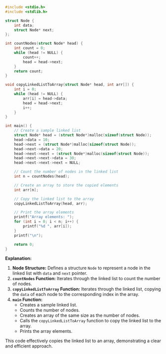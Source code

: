 
```c
#include <stdio.h>
#include <stdlib.h>

struct Node {
    int data;
    struct Node* next;
};

int countNodes(struct Node* head) {
    int count = 0;
    while (head != NULL) {
        count++;
        head = head->next;
    }
    return count;
}

void copyLinkedListToArray(struct Node* head, int arr[]) {
    int i = 0;
    while (head != NULL) {
        arr[i] = head->data;
        head = head->next;
        i++;
    }
}

int main() {
    // Create a sample linked list
    struct Node* head = (struct Node*)malloc(sizeof(struct Node));
    head->data = 10;
    head->next = (struct Node*)malloc(sizeof(struct Node));
    head->next->data = 20;
    head->next->next = (struct Node*)malloc(sizeof(struct Node));
    head->next->next->data = 30;
    head->next->next->next = NULL;

    // Count the number of nodes in the linked list
    int n = countNodes(head);

    // Create an array to store the copied elements
    int arr[n];

    // Copy the linked list to the array
    copyLinkedListToArray(head, arr);

    // Print the array elements
    printf("Array elements: ");
    for (int i = 0; i < n; i++) {
        printf("%d ", arr[i]);
    }
    printf("\n");

    return 0;
}
```

**Explanation:**

1. **Node Structure:** Defines a structure `Node` to represent a node in the linked list with `data` and `next` pointer.
2. **`countNodes` Function:** Iterates through the linked list to count the number of nodes.
3. **`copyLinkedListToArray` Function:** Iterates through the linked list, copying the `data` of each node to the corresponding index in the array.
4. **`main` Function:**
   - Creates a sample linked list.
   - Counts the number of nodes.
   - Creates an array of the same size as the number of nodes.
   - Calls the `copyLinkedListToArray` function to copy the linked list to the array.
   - Prints the array elements.

This code effectively copies the linked list to an array, demonstrating a clear and efficient approach.
